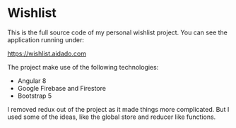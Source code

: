 # Wishlist

This is the full source code of my personal wishlist project.
You can see the application running under:

https://wishlist.aidado.com

The project make use of the following technologies:
- Angular 8
- Google Firebase and Firestore
- Bootstrap 5

I removed redux out of the project as it made things more complicated. But I used some of the ideas, like the global store and reducer like functions.
